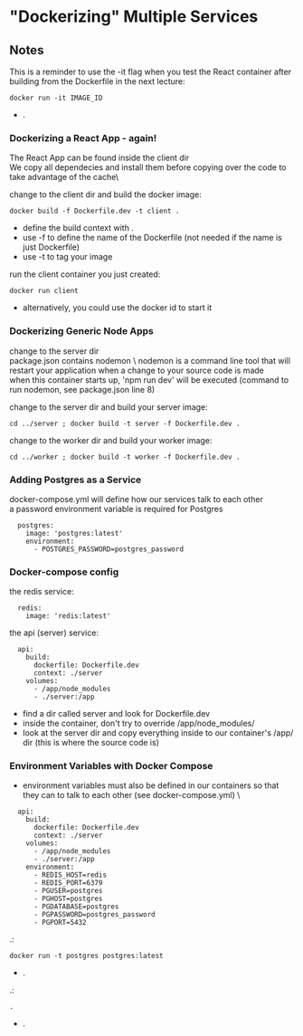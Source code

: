 # "Dockerizing" Multiple Services 

## Notes

This is a reminder to use the -it flag when you test the React container after building from the Dockerfile in the next lecture:
```
docker run -it IMAGE_ID
```
- .

### Dockerizing a React App - again!
The React App can be found inside the client dir \
We copy all dependecies and install them before copying over the code to take advantage of the cache\

change to the client dir and build the docker image:
```
docker build -f Dockerfile.dev -t client . 
```
- define the build context with . 
- use -f to define the name of the Dockerfile (not needed if the name is just Dockerfile)
- use -t to tag your image 

run the client container you just created:
```
docker run client
```
- alternatively, you could use the docker id to start it

### Dockerizing Generic Node Apps 
change to the server dir \
package.json contains nodemon \ 
nodemon is a command line tool that will restart your application when a change to your source code is made \
when this container starts up, 'npm run dev' will be executed (command to run nodemon, see package.json line 8)

change to the server dir and build your server image:
```
cd ../server ; docker build -t server -f Dockerfile.dev .
```

change to the worker dir and build your worker image:
```
cd ../worker ; docker build -t worker -f Dockerfile.dev .
```

### Adding Postgres as a Service
docker-compose.yml will define how our services talk to each other \
a password environment variable is required for Postgres
```
  postgres:
    image: 'postgres:latest'
    environment:
      - POSTGRES_PASSWORD=postgres_password
```

### Docker-compose config
the redis service:
```
  redis:
    image: 'redis:latest'
```

the api (server) service:
```
  api:
    build:
      dockerfile: Dockerfile.dev
      context: ./server
    volumes:
      - /app/node_modules
      - ./server:/app
```
- find a dir called server and look for Dockerfile.dev 
- inside the container, don't try to override /app/node_modules/
- look at the server dir and copy everything inside to our container's /app/ dir (this is where the source code is)


### Environment Variables with Docker Compose 
- environment variables must also be defined in our containers so that they can to talk to each other (see docker-compose.yml) \ 
```
  api:
    build:
      dockerfile: Dockerfile.dev
      context: ./server
    volumes:
      - /app/node_modules
      - ./server:/app
    environment:
      - REDIS_HOST=redis
      - REDIS_PORT=6379
      - PGUSER=postgres
      - PGHOST=postgres
      - PGDATABASE=postgres
      - PGPASSWORD=postgres_password
      - PGPORT=5432
```


.:
```
docker run -t postgres postgres:latest
```
- .

.:
```
.
```
- .

